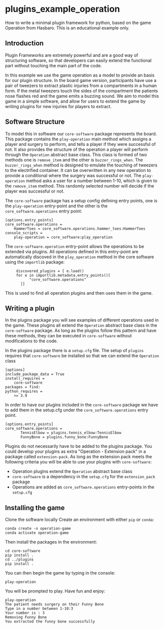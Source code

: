 # plugins_example_operation
How to write a minimal plugin framework for python, based on the game Operation
from Hasbaro. This is an educational example only.

## Introduction
Plugin Frameworks are extremely powerful and are a good way of structuring software, so that developers can easily extend the functional part without touching the main part of the code.

In this example we use the game operation as a model to provide an basis for our plugin structure. In the board game version, participants have use a pair of tweezers to extract plastic injuries from a compartments in a human form.
If the metal tweezers touch the sides of the compartment the patients nose flashes red and the game emits a buzzing sound. We aim to model this game in a simple software, and allow
for users to extend the game by writing plugins for new injuries for players to extract. 

## Software Structure
To model this in software our `core-software` package represents the board. This package contains the `play-operation` main method which assigns a player and surgery to perform, and 
tells a player if they were successful of not.  It also provides the structure of the operation a player will perform through the `Operation`  abstract base class. This class is formed
of two methods one is `remove_item` and the other is `buzzer_rings_when`. The `buzzer_rings_when` method is designed to emulate the touching of tweezers to the electrified container. It can be overwritten in any new operation to provide a conditional where the 
surgery was successful or not. The `play-operation` method asks a user for a number between 1-10, which is given to the `remove_item` method. This randomly selected number will
decide if the player was successful or not. 

The `core-software` package has a setup config defining entry points, one is the `play-operation` entry-point and the other is the `core_software.operations` entry point:
```
[options.entry_points]
core_software.operations =
    HammerToes = core_software.operations.hammer_toes:HammerToes
console_scripts =
    play-operation = core_software:play_operation
```
The `core-software.operation` entry-point allows the operations to be extended via plugins. All operations defined in this entry-point are automatically discoved in the `play_operation`
method in the core software using the `importlib` package:

```
     discovered_plugins = [ e.load()
     for e in importlib.metadata.entry_points()[
           "core_software.operations"
       ]]

```
This is used to find all operation plugins and then uses them in the game.

## Writing a plugin

In the plugins package you will see examples of different operations used in the game. These plugins all extend the `Operation` abstract base class in the `core-software` package. As long as the plugins follow this pattern and have these methods, they can be executed in `core-software` without modifications to the code. 

In the plugins package there is a `setup.cfg` file. The setup of `plugins` requires that `core-software` be installed so that we can extend the `Operation` class
```
[options]
include_package_data = True
install_requires =
    core-software
packages = find:
python_requires =
    >= 3.9
```
In order to have our plugins included in the `core-software` package we have to add them in the setup.cfg under the `core_software.operations` entry point. 
```
[options.entry_points]
core_software.operations =
       TennisElbow = plugins.tennis_elbow:TennisElbow
       FunnyBone = plugins.funny_bone:FunnyBone

```

Plugins do not necessarily have to be added to the plugins package. You could develop your plugins as extra "Operation - Extension pack" in a package called `extension-pack`. As long as the extension pack meets the following criteria you will be able to use your plugins with `core-software`:
* Operation plugins extend the `Operation` abstract base class
* `core-software` is a dependency in the `setup.cfg` for the `extension_pack` package
* Operations are added as `core_software.operations` entry-points in the `setup.cfg`

## Installing the game
Clone the software locally
Create an environment with either `pip` or `conda`:
```
conda create -n operation-game
conda activate operation-game
```
Then install the packages in the environment:
```
cd core-software
pip install .
cd ../plugins
pip install .
```

You can then begin the game by typing in the console:
```
play-operation
```
You will be prompted to play. Have fun and enjoy:
```
play-operation
The patient needs surgery on their Funny Bone
Type in a number between 1-10:3
Your number is : 3
Removing Funny Bone
You extracted the funny bone successfully

```

